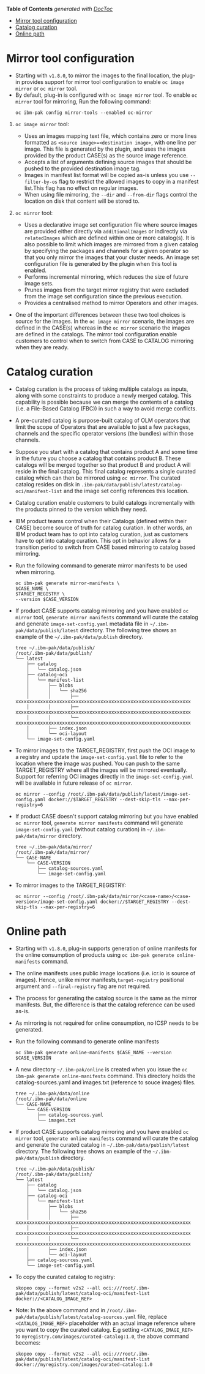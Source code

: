 <!-- START doctoc generated TOC please keep comment here to allow auto update -->
<!-- DON'T EDIT THIS SECTION, INSTEAD RE-RUN doctoc TO UPDATE -->
**Table of Contents**  *generated with [DocToc](https://github.com/thlorenz/doctoc)*

- [Mirror tool configuration](#mirror-tool-configuration)
- [Catalog curation](#catalog-curation)
- [Online path](#online-path)

<!-- END doctoc generated TOC please keep comment here to allow auto update -->

# Mirror tool configuration
* Starting with `v1.8.0`, to mirror the images to the final location, the plug-in provides support for mirror tool configuration to enable `oc image mirror` or `oc mirror` tool.
* By default, plug-in is configured with `oc image mirror` tool. To enable `oc mirror` tool for mirroring, Run the following command:
    ```
    oc ibm-pak config mirror-tools --enabled oc-mirror
    ```
1. `oc image mirror` tool:
    * Uses an images mapping text file, which contains zero or more lines formatted as `<source image>=<destination image>`, with one line per image. This file is generated by the plugin, and uses the images provided by the product CASE(s) as the source image reference.
    * Accepts a list of arguments defining source images that should be pushed to the provided destination image tag.
    * Images in manifest list format will be copied as-is unless you use `--filter-by-os` flag to restrict the allowed images to copy in a manifest list.This flag has no effect on regular images.
    * When using file mirroring, the `--dir` and `--from-dir` flags control the location on disk that content will be stored to.

2. `oc mirror` tool:
    * Uses a declarative image set configuration file where source images are provided either directly via `additionalImages` or indirectly via `relatedImages` which are defined within one or more catalog(s). It is also possible to limit which images are mirrored from a given catalog by specifying the packages and channels for a given operator so that you only mirror the images that your cluster needs. An image set configuration file is generated by the plugin when this tool is enabled.
    * Performs incremental mirroring, which reduces the size of future image sets.
    * Prunes images from the target mirror registry that were excluded from the image set configuration since the previous execution.
    * Provides a centralised method to mirror Operators and other images.

* One of the important differences between these two tool choices is source for the images. In the `oc image mirror` scenario, the images are defined in the CASE(s) whereas in the `oc mirror` scenario the images are defined in the catalogs. The mirror tool configuration enable customers to control when to switch from CASE to CATALOG mirroring when they are ready.

# Catalog curation
* Catalog curation is the process of taking multiple catalogs as inputs, along with some constraints to produce a  newly merged catalog. This capability is possible because we can merge the contents of a catalog (i.e. a File-Based Catalog (FBC)) in such a way to avoid merge conflicts.
* A pre-curated catalog is purpose-built catalog of OLM operators that limit the scope of Operators that are available to just a few packages, channels and the specific operator versions (the bundles) within those channels.
* Suppose you start with a catalog that contains product A and some time in the future you choose a catalog that contains product B. These catalogs will be merged together so that product B and product A will reside in the final catalog. This final catalog represents a single curated catalog which can then be mirrored using `oc mirror`. The curated catalog resides on disk in `.ibm-pak/data/publish/latest/catalog-oci/manifest-list` and the image set config references this location.
* Catalog curation enable customers to build catalogs incrementally with the products pinned to the version which they need.
* IBM product teams control when their Catalogs (defined within their CASE) become source of truth for catalog curation. In other words, an IBM product team has to opt into catalog curation, just as customers have to opt into catalog curation. This opt in behavior allows for a transition period to switch from CASE based mirroring to catalog based mirroring.

* Run the following command to generate mirror manifests to be used when mirroring.
    ```
    oc ibm-pak generate mirror-manifests \
    $CASE_NAME \
    $TARGET_REGISTRY \
    --version $CASE_VERSION
    ```

* If product CASE supports catalog mirroring and you have enabled `oc mirror` tool, `generate mirror manifests` command will curate the catalog and generate `image-set-config.yaml` metadata file in `~/.ibm-pak/data/publish/latest` directory. The following tree shows an example of the `~/.ibm-pak/data/publish` directory.
    ```
    tree ~/.ibm-pak/data/publish/
    /root/.ibm-pak/data/publish/
    └── latest
        ├── catalog
        │   └── catalog.json
        ├── catalog-oci
        │   └── manifest-list
        │       ├── blobs
        │       │   └── sha256
        │       │       ├── xxxxxxxxxxxxxxxxxxxxxxxxxxxxxxxxxxxxxxxxxxxxxxxxxxxxxxxxxxxxxxxx
        │       │       ├── xxxxxxxxxxxxxxxxxxxxxxxxxxxxxxxxxxxxxxxxxxxxxxxxxxxxxxxxxxxxxxxx
        │       │       └── xxxxxxxxxxxxxxxxxxxxxxxxxxxxxxxxxxxxxxxxxxxxxxxxxxxxxxxxxxxxxxxx
        │       ├── index.json
        │       └── oci-layout
        └── image-set-config.yaml
    ```

* To mirror images to the TARGET_REGISTRY, first push the OCI image to a registry and update the `image-set-config.yaml` file to refer to the location where the image was pushed. You can push to the same TARGET_REGISTRY where all the images will be mirrored eventually. Support for referring OCI images directly in the `image-set-config.yaml` will be available in future release of `oc mirror`.
    ```
    oc mirror --config /root/.ibm-pak/data/publish/latest/image-set-config.yaml docker://$TARGET_REGISTRY --dest-skip-tls --max-per-registry=6
    ```

* If product CASE doesn't support catalog mirroring but you have enabled `oc mirror` tool, `generate mirror manifests` command will generate `image-set-config.yaml` (without catalog curation) in `~/.ibm-pak/data/mirror` directory.
    ```
    tree ~/.ibm-pak/data/mirror/
    /root/.ibm-pak/data/mirror/
    └── CASE-NAME
        └── CASE-VERSION
            ├── catalog-sources.yaml
            └── image-set-config.yaml
    ```

* To mirror images to the TARGET_REGISTRY:
    ```
    oc mirror --config /root/.ibm-pak/data/mirror/<case-name>/<case-version>/image-set-config.yaml docker://$TARGET_REGISTRY --dest-skip-tls --max-per-registry=6
    ```

# Online path
* Starting with `v1.8.0`, plug-in supports generation of online manifests for the online consumption of products using `oc ibm-pak generate online-manifests` command.
* The online manifests uses public image locations (i.e. icr.io is source of images). Hence, unlike mirror manifests,`target-registry` positional argument and `--final-registry` flag are not required.
* The process for generating the catalog source is the same as the mirror manifests. But, the difference is that the catalog reference can be used as-is.
* As mirroring is not required for online consumption, no ICSP needs to be generated.
* Run the following command to generate online manifests
    ```
    oc ibm-pak generate online-manifests $CASE_NAME --version $CASE_VERSION
    ```
* A new directory `~/.ibm-pak/online` is created when you issue the `oc ibm-pak generate online-manifests` command. This directory holds the catalog-sources.yaml and images.txt (reference to souce images) files.
    ```
    tree ~/.ibm-pak/data/online
    /root/.ibm-pak/data/online
    └── CASE-NAME
        └── CASE-VERSION
            ├── catalog-sources.yaml
            └── images.txt
    ```

* If product CASE supports catalog mirroring and you have enabled `oc mirror` tool, `generate online manifests` command will curate the catalog and generate the curated catalog in `~/.ibm-pak/data/publish/latest` directory. The following tree shows an example of the `~/.ibm-pak/data/publish` directory.
    ```
    tree ~/.ibm-pak/data/publish/
    /root/.ibm-pak/data/publish/
    └── latest
        ├── catalog
        │   └── catalog.json
        ├── catalog-oci
        │   └── manifest-list
        │       ├── blobs
        │       │   └── sha256
        │       │       ├── xxxxxxxxxxxxxxxxxxxxxxxxxxxxxxxxxxxxxxxxxxxxxxxxxxxxxxxxxxxxxxxx
        │       │       ├── xxxxxxxxxxxxxxxxxxxxxxxxxxxxxxxxxxxxxxxxxxxxxxxxxxxxxxxxxxxxxxxx
        │       │       └── xxxxxxxxxxxxxxxxxxxxxxxxxxxxxxxxxxxxxxxxxxxxxxxxxxxxxxxxxxxxxxxx
        │       ├── index.json
        │       └── oci-layout
        ├── catalog-sources.yaml
        └── image-set-config.yaml
    ```
* To copy the curated catalog to registry:
    ```
    skopeo copy --format v2s2 --all oci:///root/.ibm-pak/data/publish/latest/catalog-oci/manifest-list docker://<CATALOG_IMAGE_REF>
    ```
* Note: In the above command and in `/root/.ibm-pak/data/publish/latest/catalog-sources.yaml` file, replace `<CATALOG_IMAGE_REF>` placeholder with an actual image reference where you want to copy the curated catalog. E.g setting `<CATALOG_IMAGE_REF>` to `myregistry.com/images/curated-catalog:1.0`, the above command becomes:
    ```
    skopeo copy --format v2s2 --all oci:///root/.ibm-pak/data/publish/latest/catalog-oci/manifest-list docker://myregistry.com/images/curated-catalog:1.0
    ```